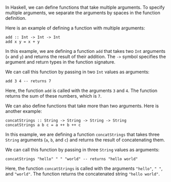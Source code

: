 In Haskell, we can define functions that take multiple arguments. To specify multiple arguments, we separate the arguments by spaces in the function definition. 

Here is an example of defining a function with multiple arguments:

```
add :: Int -> Int -> Int
add x y = x + y
```

In this example, we are defining a function `add` that takes two `Int` arguments (`x` and `y`) and returns the result of their addition. The `->` symbol specifies the argument and return types in the function signature. 

We can call this function by passing in two `Int` values as arguments:

```
add 3 4 -- returns 7
```

Here, the function `add` is called with the arguments `3` and `4`. The function returns the sum of these numbers, which is `7`.

We can also define functions that take more than two arguments. Here is another example:

```
concatStrings :: String -> String -> String -> String
concatStrings a b c = a ++ b ++ c
```

In this example, we are defining a function `concatStrings` that takes three `String` arguments (`a`, `b`, and `c`) and returns the result of concatenating them. 

We can call this function by passing in three `String` values as arguments:

```
concatStrings "hello" " " "world" -- returns "hello world"
```

Here, the function `concatStrings` is called with the arguments `"hello"`, `" "`, and `"world"`. The function returns the concatenated string `"hello world"`.